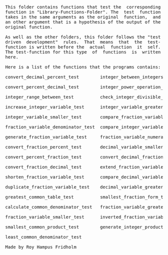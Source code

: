 
<pre>
This folder contains functions that test the  corresponding
function in "Library-Functions-Folder". The  test  function
takes in the same arguments as the original  function,  and
an other argument that is a hypothesis of the output of the
original function.

As well as the other folders, this folder follows the "test
driven  development"  rules.  That  means  that  the  test-
function is written before the  actual  function  it  self.
The test-function for this type  of  functions  is  written
here.

Here is a list of the functions that the programs contains:

convert_decimal_percent_test        integer_between_integers_test

convert_percent_decimal_test        integer_power_operation_test

integer_range_between_test          check_integer_divisible_test

increase_integer_variable_test      integer_variable_greater_test

integer_variable_smaller_test       compare_fraction_variables_test

fraction_variable_denominator_test  compare_integer_variable_test

generate_fraction_variable_test     fraction_variable_numerator_test

convert_fraction_percent_test       decimal_variable_smaller_test

convert_percent_fraction_test       convert_decimal_fraction_test

convert_fraction_decimal_test       extend_fraction_variable_test

shorten_fraction_variable_test      compare_decimal_variables_test

duplicate_fraction_variable_test    decimal_variable_greater_test

greatest_common_table_test          smallest_fraction_form_test

calculate_common_denominator_test   fraction_variable_greater_test

fraction_variable_smaller_test      inverted_fraction_variable_test

smallest_common_product_test        generate_integer_products_test

least_common_denominator_test

Made by Roy Hampus Fridholm
</pre>
